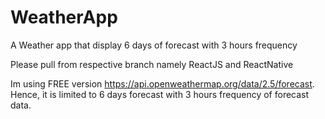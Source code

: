 # WeatherApp
A Weather app that display 6 days of forecast with 3 hours frequency

Please pull from respective branch namely ReactJS and ReactNative


Im using FREE version https://api.openweathermap.org/data/2.5/forecast. Hence, it is limited to 6 days forecast with 3 hours frequency of forecast data.
